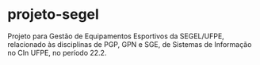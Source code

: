 # projeto-segel
Projeto para Gestão de Equipamentos Esportivos da SEGEL/UFPE, relacionado às disciplinas de PGP, GPN e SGE, de Sistemas de Informação no CIn UFPE, no período 22.2.
